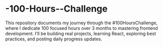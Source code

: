 # -100-Hours--Challenge
This repository documents my journey through the #100HoursChallenge, where I dedicate 100 focused hours over 3 months to mastering frontend development. I’ll be building real projects, learning React, exploring best practices, and posting daily progress updates.
